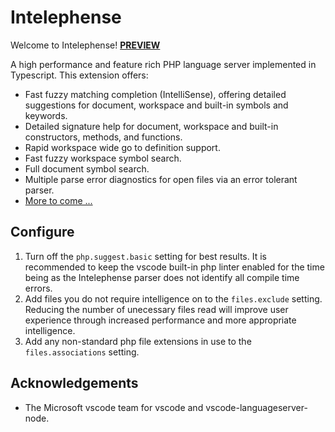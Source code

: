 # Intelephense

Welcome to Intelephense! **[PREVIEW](https://github.com/bmewburn/intelephense/issues)**

A high performance and feature rich PHP language server implemented in Typescript. This extension offers:

* Fast fuzzy matching completion (IntelliSense), offering detailed suggestions for document, workspace and built-in symbols and keywords.
* Detailed signature help for document, workspace and built-in constructors, methods, and functions.
* Rapid workspace wide go to definition support.
* Fast fuzzy workspace symbol search.
* Full document symbol search.
* Multiple parse error diagnostics for open files via an error tolerant parser.
* [More to come ...](https://github.com/bmewburn/intelephense/issues)

## Configure
1. Turn off the `php.suggest.basic` setting for best results. It is recommended to keep the vscode built-in php linter enabled for the time being as the Intelephense parser does not identify all compile time errors.
2. Add files you do not require intelligence on to the `files.exclude` setting. Reducing the number of unecessary files read will improve user experience through increased performance and more appropriate intelligence.
3. Add any non-standard php file extensions in use to the `files.associations` setting.

## Acknowledgements

* The Microsoft vscode team for vscode and vscode-languageserver-node.